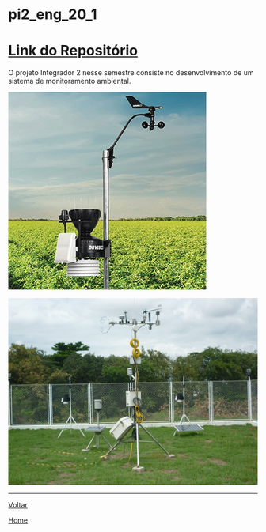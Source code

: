 # pi2\_eng\_20\_1

# [Link do Repositório](https://github.com/LPAE/pi2_eng_20_1)

O projeto Integrador 2 nesse semestre consiste no desenvolvimento de um sistema de monitoramento ambiental.

![foto PI2](./img/estacao_1.jpg)

![foto2 PI2](./img/estacao_2.jfif)

---
[Voltar](./../)

[Home](https://lpae.github.io/)



